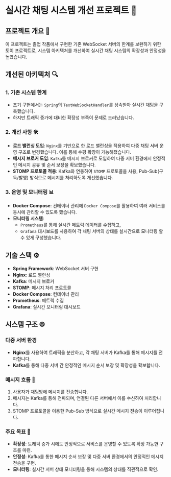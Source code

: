 # 실시간 채팅 시스템 개선 프로젝트 🔧

## 프로젝트 개요 📄
이 프로젝트는 졸업 작품에서 구현한 기존 WebSocket 서버의 한계를 보완하기 위한 토이 프로젝트로, 시스템 아키텍처를 개선하여 실시간 채팅 시스템의 확장성과 안정성을 높였습니다. 

## 개선된 아키텍처 🔍

### 1. **기존 시스템 한계**
- 초기 구현에서는 `Spring`의 `TextWebSocketHandler`를 상속받아 실시간 채팅을 구축했습니다.
- 하지만 트래픽 증가에 대비한 확장성 부족이 문제로 드러났습니다.

### 2. **개선 사항 🛠️**
- **로드 밸런싱 도입**: `Nginx`를 기반으로 한 로드 밸런싱을 적용하여 다중 채팅 서버 운영 구조로 변경했습니다. 이를 통해 수평 확장이 가능해졌습니다.
- **메시지 브로커 도입**: `Kafka`를 메시지 브로커로 도입하여 다중 서버 환경에서 안정적인 메시지 공유 및 순서 보장을 확보했습니다.
- **STOMP 프로토콜 적용**: Kafka와 연동하여 `STOMP` 프로토콜을 사용, Pub-Sub(구독/발행) 방식으로 메시지를 처리하도록 개선했습니다.
  
### 3. **운영 및 모니터링 📊**
- **Docker Compose**: 컨테이너 관리에 `Docker Compose`를 활용하여 여러 서비스를 동시에 관리할 수 있도록 했습니다.
- **모니터링 시스템**:
  - `Prometheus`를 통해 실시간 메트릭 데이터를 수집하고,
  - `Grafana` 대시보드를 사용하여 각 채팅 서버의 상태를 실시간으로 모니터링 할 수 있게 구성했습니다.

## 기술 스택 ⚙️
- **Spring Framework**: WebSocket 서버 구현
- **Nginx**: 로드 밸런싱
- **Kafka**: 메시지 브로커
- **STOMP**: 메시지 처리 프로토콜
- **Docker Compose**: 컨테이너 관리
- **Prometheus**: 메트릭 수집
- **Grafana**: 실시간 모니터링 대시보드

## 시스템 구조 🌐

### 다중 서버 환경
- **Nginx**를 사용하여 트래픽을 분산하고, 각 채팅 서버가 Kafka를 통해 메시지를 전파합니다.
- **Kafka**를 통해 다중 서버 간 안정적인 메시지 순서 보장 및 확장성을 확보합니다.

### 메시지 흐름 💬
1. 사용자가 채팅방에 메시지를 전송합니다.
2. 메시지는 Kafka를 통해 전파되며, 연결된 다른 서버에서 이를 수신하여 처리합니다.
3. STOMP 프로토콜을 이용한 Pub-Sub 방식으로 실시간 메시지 전송이 이루어집니다.

### 주요 목표 🎯
- **확장성**: 트래픽 증가 시에도 안정적으로 서비스를 운영할 수 있도록 확장 가능한 구조를 마련.
- **안정성**: Kafka를 통한 메시지 순서 보장 및 다중 서버 환경에서의 안정적인 메시지 전송을 구현.
- **모니터링**: 실시간 서버 상태 모니터링을 통해 시스템의 상태를 직관적으로 확인.

